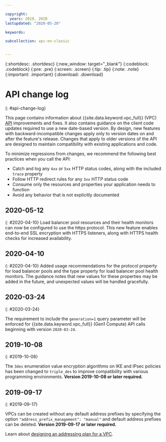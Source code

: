 ```yaml
---

copyright:
  years: 2019, 2020
lastupdated: "2020-05-20"

keywords: 

subcollection: vpc-on-classic


---
```


{:shortdesc: .shortdesc}
{:new_window: target="_blank"}
{:codeblock: .codeblock}
{:pre: .pre}
{:screen: .screen}
{:tip: .tip}
{:note: .note}
{:important: .important}
{:download: .download}


# API change log
{: #api-change-log}

This page contains information about {{site.data.keyword.vpc_full}} (VPC) [API](https://{DomainName}/apidocs/vpc-on-classic) improvements and fixes. It also contains guidance on the client code updates required to use a new date-based version. By design, new features with backward-incompatible changes apply only to version dates on and after the feature's release. Changes that apply to older versions of the API are designed to maintain compatibility with existing applications and code.

To minimize regressions from changes, we recommend the following best practices when you call the API:

* Catch and log any `4xx` or `5xx` HTTP status codes, along with the included `trace` property
* Follow HTTP redirect rules for any `3xx` HTTP status code
* Consume only the resources and properties your application needs to function
* Avoid any behavior that is not explicitly documented

## 2020-05-12
{: #2020-04-10}
Load balancer pool resources and their health monitors can now be configured to use the https protocol. This new feature enables end-to-end SSL encryption with HTTPS listeners, along with HTTPS health checks for increased availability.

## 2020-04-10
{: #2020-04-10}
Added usage recommendations for the protocol property for load balancer pools and the type property for load balancer pool health monitors. The guidance notes that new values for these properties may be added in the future, and unexpected values will be handled gracefully.

## 2020-03-24
{: #2020-03-24}

The requirement to include the `generation=1` query parameter will be enforced for {{site.data.keyword.vpc_full}} (Gen1 Compute) API calls beginning with version `2020-03-24`.

## 2019-10-08
{: #2019-10-08}

The `3des` enumeration value encryption algorithms on IKE and IPsec policies has been changed to `triple_des` to improve compatibility with various programming environments. **Version 2019-10-08 or later required.**

## 2019-09-17
{: #2019-09-17}

VPCs can be created without any default address prefixes by specifying the option `"address_prefix_management": "manual"` and default address prefixes can be deleted. **Version 2019-09-17 or later required.**

Learn about [designing an addressing plan for a VPC](/docs/vpc-on-classic-network?topic=vpc-on-classic-network-vpc-addressing-plan-design).
